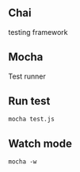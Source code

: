 ## Chai
testing framework

## Mocha
Test runner

## Run test

```
mocha test.js
```

## Watch mode

```
mocha -w
````
